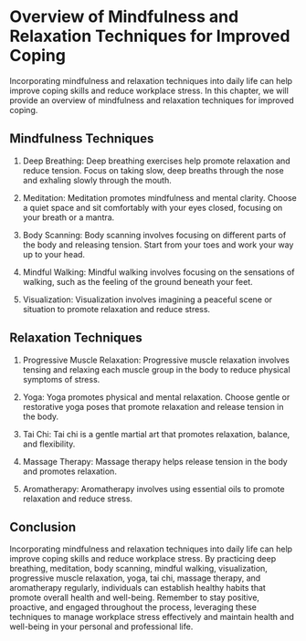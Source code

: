 Overview of Mindfulness and Relaxation Techniques for Improved Coping
=========================================================================================================================================================

Incorporating mindfulness and relaxation techniques into daily life can help improve coping skills and reduce workplace stress. In this chapter, we will provide an overview of mindfulness and relaxation techniques for improved coping.

Mindfulness Techniques
----------------------

1. Deep Breathing: Deep breathing exercises help promote relaxation and reduce tension. Focus on taking slow, deep breaths through the nose and exhaling slowly through the mouth.

2. Meditation: Meditation promotes mindfulness and mental clarity. Choose a quiet space and sit comfortably with your eyes closed, focusing on your breath or a mantra.

3. Body Scanning: Body scanning involves focusing on different parts of the body and releasing tension. Start from your toes and work your way up to your head.

4. Mindful Walking: Mindful walking involves focusing on the sensations of walking, such as the feeling of the ground beneath your feet.

5. Visualization: Visualization involves imagining a peaceful scene or situation to promote relaxation and reduce stress.

Relaxation Techniques
---------------------

1. Progressive Muscle Relaxation: Progressive muscle relaxation involves tensing and relaxing each muscle group in the body to reduce physical symptoms of stress.

2. Yoga: Yoga promotes physical and mental relaxation. Choose gentle or restorative yoga poses that promote relaxation and release tension in the body.

3. Tai Chi: Tai chi is a gentle martial art that promotes relaxation, balance, and flexibility.

4. Massage Therapy: Massage therapy helps release tension in the body and promotes relaxation.

5. Aromatherapy: Aromatherapy involves using essential oils to promote relaxation and reduce stress.

Conclusion
----------

Incorporating mindfulness and relaxation techniques into daily life can help improve coping skills and reduce workplace stress. By practicing deep breathing, meditation, body scanning, mindful walking, visualization, progressive muscle relaxation, yoga, tai chi, massage therapy, and aromatherapy regularly, individuals can establish healthy habits that promote overall health and well-being. Remember to stay positive, proactive, and engaged throughout the process, leveraging these techniques to manage workplace stress effectively and maintain health and well-being in your personal and professional life.
